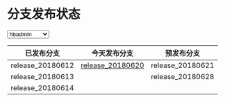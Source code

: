 # 分支发布状态

<select>
  <option value ="volvo">hbadmin</option>
  <option value ="saab">hb_risk</option>
  <option value="opel">hb_approval</option>
  <option value="audi">midware</option>
</select>

| 已发布分支        | 今天发布分支   |  预发布分支  |
| ---------------   | -------------  | -----------  |
| release_20180612  | [release_20180620](release.md) | release_20180621       |
| release_20180613  |  | release_20180628       |
| release_20180614  |  |        |